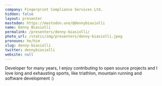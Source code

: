 ```yaml
---
company: Fingerprint Compliance Services Ltd.
hidden: false
layout: presenter
mastodon: https://mastodon.uno/@dennybiasiolli
name: Denny Biasiolli
permalink: /presenters/denny-biasiolli/
photo_url: /static/img/presenters/denny-biasiolli.jpeg
pronouns: he/him
slug: denny-biasiolli
twitter: dennybiasiolli
website: null
---
```


Developer for many years, I enjoy contributing to open source projects and I love long and exhausting sports, like triathlon, mountain running and software development :)
